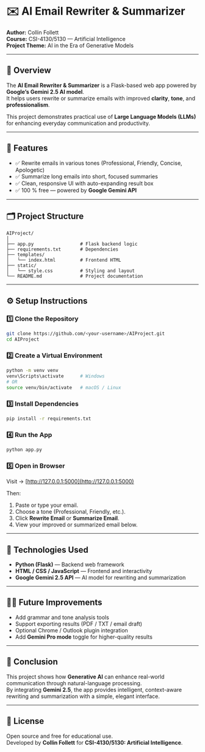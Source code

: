 # ✉️ AI Email Rewriter & Summarizer
**Author:** Collin Follett  
**Course:** CSI-4130/5130 — Artificial Intelligence  
**Project Theme:** AI in the Era of Generative Models  

---

## 🧠 Overview
The **AI Email Rewriter & Summarizer** is a Flask-based web app powered by **Google’s Gemini 2.5 AI model**.  
It helps users rewrite or summarize emails with improved **clarity**, **tone**, and **professionalism**.  

This project demonstrates practical use of **Large Language Models (LLMs)** for enhancing everyday communication and productivity.

---

## 🚀 Features
- ✅ Rewrite emails in various tones (Professional, Friendly, Concise, Apologetic)  
- ✅ Summarize long emails into short, focused summaries  
- ✅ Clean, responsive UI with auto-expanding result box  
- ✅ 100 % free — powered by **Google Gemini API**

---

## 🗂️ Project Structure
```
AIProject/
│
├── app.py                 # Flask backend logic
├── requirements.txt       # Dependencies
├── templates/
│   └── index.html         # Frontend HTML
├── static/
│   └── style.css          # Styling and layout
└── README.md              # Project documentation
```

---

## ⚙️ Setup Instructions

### 1️⃣ Clone the Repository
```bash
git clone https://github.com/<your-username>/AIProject.git
cd AIProject
```

### 2️⃣ Create a Virtual Environment
```bash
python -m venv venv
venv\Scripts\activate      # Windows
# OR
source venv/bin/activate   # macOS / Linux
```

### 3️⃣ Install Dependencies
```bash
pip install -r requirements.txt
```

### 4️⃣ Run the App
```bash
python app.py
```

### 5️⃣ Open in Browser
Visit → [http://127.0.0.1:5000](http://127.0.0.1:5000)

Then:
1. Paste or type your email.  
2. Choose a tone (Professional, Friendly, etc.).  
3. Click **Rewrite Email** or **Summarize Email**.  
4. View your improved or summarized email below.  

---

## 🧱 Technologies Used
- **Python (Flask)** — Backend web framework  
- **HTML / CSS / JavaScript** — Frontend and interactivity  
- **Google Gemini 2.5 API** — AI model for rewriting and summarization  

---

## 🧑‍💻 Future Improvements
- Add grammar and tone analysis tools  
- Support exporting results (PDF / TXT / email draft)  
- Optional Chrome / Outlook plugin integration  
- Add **Gemini Pro mode** toggle for higher-quality results  

---

## 🏁 Conclusion
This project shows how **Generative AI** can enhance real-world communication through natural-language processing.  
By integrating **Gemini 2.5**, the app provides intelligent, context-aware rewriting and summarization with a simple, elegant interface.  

---

## 📜 License
Open source and free for educational use.  
Developed by **Collin Follett** for **CSI-4130/5130: Artificial Intelligence**.
